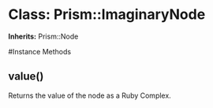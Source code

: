 # Class: Prism::ImaginaryNode
**Inherits:** Prism::Node
    




#Instance Methods
## value() [](#method-i-value)
Returns the value of the node as a Ruby Complex.

